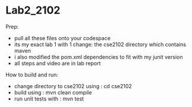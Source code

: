 # Lab2_2102

Prep:

- pull all these files onto your codespace
- its my exact lab 1 with 1 change: the cse2102 directory which contains maven
- i also modified the pom.xml dependencies to fit with my junit version
- all steps and video are in lab report

How to build and run: 

- change directory to cse2102 using : cd cse2102
- build using : mvn clean compile
- run unit tests with : mvn test
